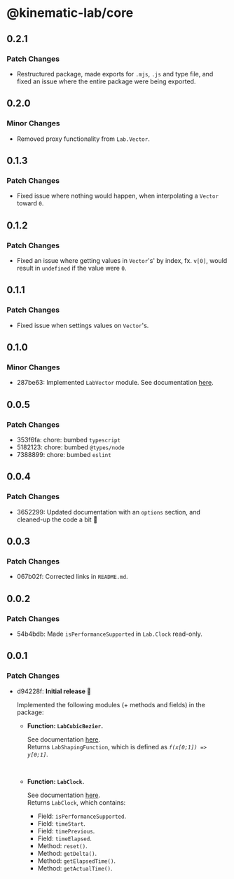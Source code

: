 # @kinematic-lab/core

## 0.2.1

### Patch Changes

-   Restructured package, made exports for `.mjs`, `.js` and type file, and fixed an issue where the entire package were being exported.

## 0.2.0

### Minor Changes

-   Removed proxy functionality from `Lab.Vector`.

## 0.1.3

### Patch Changes

-   Fixed issue where nothing would happen, when interpolating a `Vector` toward `0`.

## 0.1.2

### Patch Changes

-   Fixed an issue where getting values in `Vector`'s' by index, fx. `v[0]`, would result in `undefined` if the value were `0`.

## 0.1.1

### Patch Changes

-   Fixed issue when settings values on `Vector`'s.

## 0.1.0

### Minor Changes

-   287be63: Implemented `LabVector` module.
    See documentation [here](https://github.com/kinematic-lab/kinematic-lab/blob/main/packages/core/docs/lab-vector.md).

## 0.0.5

### Patch Changes

-   353f6fa: chore: bumbed `typescript`
-   5182123: chore: bumbed `@types/node`
-   7388899: chore: bumbed `eslint`

## 0.0.4

### Patch Changes

-   3652299: Updated documentation with an `options` section, and cleaned-up the code a bit 🧹

## 0.0.3

### Patch Changes

-   067b02f: Corrected links in `README.md`.

## 0.0.2

### Patch Changes

-   54b4bdb: Made `isPerformanceSupported` in `Lab.Clock` read-only.

## 0.0.1

### Patch Changes

-   d94228f: **Initial release 🎉**

    Implemented the following modules (+ methods and fields) in the package:

    -   **Function: `LabCubicBezier`.**

        See documentation [here](https://github.com/kinematic-lab/kinematic-lab/blob/main/packages/core/docs/lab-cubic-bezier.md).<br />
        Returns `LabShapingFunction`, which is defined as _`f(x[0;1]) => y[0;1]`_.

        <br />

    -   **Function: `LabClock`.**

        See documentation [here](https://github.com/kinematic-lab/kinematic-lab/blob/main/packages/core/docs/lab-clock.md).<br />
        Returns `LabClock`, which contains:

        -   Field: `isPerformanceSupported`.
        -   Field: `timeStart`.
        -   Field: `timePrevious`.
        -   Field: `timeElapsed`.
        -   Method: `reset()`.
        -   Method: `getDelta()`.
        -   Method: `getElapsedTime()`.
        -   Method: `getActualTime()`.

        <br />
